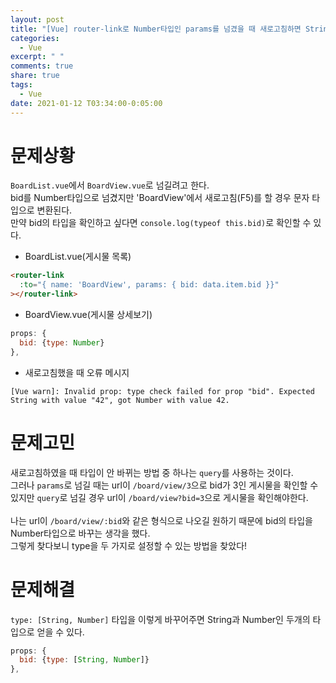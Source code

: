 ```yaml
---
layout: post
title: "[Vue] router-link로 Number타입인 params를 넘겼을 때 새로고침하면 String타입으로 변환되는 문제"
categories:
  - Vue
excerpt: " "
comments: true
share: true
tags:
  - Vue
date: 2021-01-12 T03:34:00-0:05:00
---
```


# 문제상황

`BoardList.vue`에서 `BoardView.vue`로 넘길려고 한다.<br>
bid를 Number타입으로 넘겼지만 'BoardView'에서 새로고침(F5)를 할 경우 문자 타입으로 변환된다.<br>
만약 bid의 타입을 확인하고 싶다면 `console.log(typeof this.bid)`로 확인할 수 있다.

- BoardList.vue(게시물 목록)

```html
<router-link
  :to="{ name: 'BoardView', params: { bid: data.item.bid }}"
></router-link>
```

- BoardView.vue(게시물 상세보기)

```javascript
props: {
  bid: {type: Number}
},
```

- 새로고침했을 때 오류 메시지

```
[Vue warn]: Invalid prop: type check failed for prop "bid". Expected String with value "42", got Number with value 42.
```

# 문제고민

새로고침하였을 때 타입이 안 바뀌는 방법 중 하나는 `query`를 사용하는 것이다.<br>
그러나 `params`로 넘길 때는 url이 `/board/view/3`으로 bid가 3인 게시물을 확인할 수 있지만 `query`로 넘길 경우 url이 `/board/view?bid=3`으로 게시물을 확인해야한다.<br><br>
나는 url이 `/board/view/:bid`와 같은 형식으로 나오길 원하기 때문에 bid의 타입을 Number타입으로 바꾸는 생각을 했다.<br>
그렇게 찾다보니 type을 두 가지로 설정할 수 있는 방법을 찾았다!<br>

# 문제해결

`type: [String, Number]` 타입을 이렇게 바꾸어주면 String과 Number인 두개의 타입으로 얻을 수 있다.<br>

```javascript
props: {
  bid: {type: [String, Number]}
},
```
